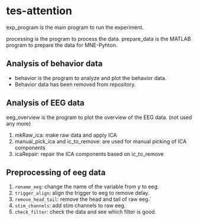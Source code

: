 # tes-attention

exp_program is the main program to run the experiment.

processing is the program to process the data.
prepare_data is the MATLAB program to prepare the data for MNE-Pyhton.

## Analysis of behavior data
- behavior is the program to analyze and plot the behavior data.
- Behavior data has been removed from repository.

## Analysis of EEG data
eeg_overview is the program to plot the overview of the EEG data. (not used any more)
1. mkRaw_ica: make raw data and apply ICA
2. manual_pick_ica and ic_to_remove: are used for manual picking of ICA components
3. icaRepair: repair the ICA components based on ic_to_remove

## Preprocessing of eeg data
1. `rename_eeg`: change the name of the variable from y to eeg.
2. `trigger_align`: align the trigger to eeg to remove delay.
3. `remove_head_tail`: remove the head and tail of raw eeg.`
4. `stim_channels`: add stim channels to raw eeg.
5. `check_filter`: check the data and see which filter is good.
